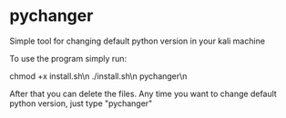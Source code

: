 # pychanger
Simple tool for changing default python version in your kali machine

To use the program simply run:

chmod +x install.sh\n
./install.sh\n
pychanger\n

After that you can delete the files.
Any time you want to change default python version, just type "pychanger"
